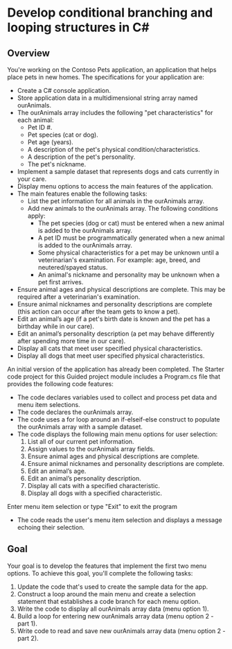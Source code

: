 # Develop conditional branching and looping structures in C#
## Overview
You're working on the Contoso Pets application, an application that helps place pets in new homes. The specifications for your application are:
- Create a C# console application.
- Store application data in a multidimensional string array named ourAnimals.
- The ourAnimals array includes the following "pet characteristics" for each animal:
  - Pet ID #.
  - Pet species (cat or dog).
  - Pet age (years).
  - A description of the pet's physical condition/characteristics.
  - A description of the pet's personality.
  - The pet's nickname.
- Implement a sample dataset that represents dogs and cats currently in your care.
- Display menu options to access the main features of the application.
- The main features enable the following tasks:
  - List the pet information for all animals in the ourAnimals array.
  - Add new animals to the ourAnimals array. The following conditions apply:
    - The pet species (dog or cat) must be entered when a new animal is added to the ourAnimals array.
    - A pet ID must be programmatically generated when a new animal is added to the ourAnimals array.
    - Some physical characteristics for a pet may be unknown until a veterinarian's examination. For example: age, breed, and neutered/spayed status.
    - An animal's nickname and personality may be unknown when a pet first arrives.
- Ensure animal ages and physical descriptions are complete. This may be required after a veterinarian's examination.
- Ensure animal nicknames and personality descriptions are complete (this action can occur after the team gets to know a pet).
- Edit an animal’s age (if a pet's birth date is known and the pet has a birthday while in our care).
- Edit an animal’s personality description (a pet may behave differently after spending more time in our care).
- Display all cats that meet user specified physical characteristics.
- Display all dogs that meet user specified physical characteristics.

An initial version of the application has already been completed. The Starter code project for this Guided project module includes a Program.cs file that provides the following code features:
- The code declares variables used to collect and process pet data and menu item selections.
- The code declares the ourAnimals array.
- The code uses a for loop around an if-elseif-else construct to populate the ourAnimals array with a sample dataset.
- The code displays the following main menu options for user selection:
  1. List all of our current pet information.
  2. Assign values to the ourAnimals array fields.
  3. Ensure animal ages and physical descriptions are complete.
  4. Ensure animal nicknames and personality descriptions are complete.
  5. Edit an animal’s age.
  6. Edit an animal’s personality description.
  7. Display all cats with a specified characteristic.
  8. Display all dogs with a specified characteristic.
 
Enter menu item selection or type "Exit" to exit the program
- The code reads the user's menu item selection and displays a message echoing their selection.
## Goal
Your goal is to develop the features that implement the first two menu options. To achieve this goal, you'll complete the following tasks:
1. Update the code that's used to create the sample data for the app.
2. Construct a loop around the main menu and create a selection statement that establishes a code branch for each menu option.
3. Write the code to display all ourAnimals array data (menu option 1).
4. Build a loop for entering new ourAnimals array data (menu option 2 - part 1).
5. Write code to read and save new ourAnimals array data (menu option 2 - part 2).
